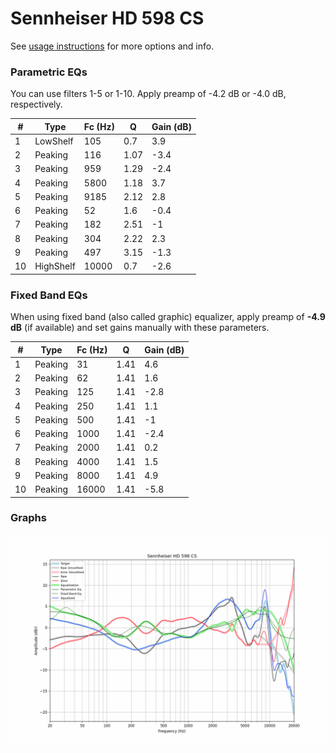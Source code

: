 # Sennheiser HD 598 CS
See [usage instructions](https://github.com/jaakkopasanen/AutoEq#usage) for more options and info.

### Parametric EQs
You can use filters 1-5 or 1-10. Apply preamp of -4.2 dB or -4.0 dB, respectively.

|   # | Type      |   Fc (Hz) |    Q |   Gain (dB) |
|-----|-----------|-----------|------|-------------|
|   1 | LowShelf  |       105 | 0.7  |         3.9 |
|   2 | Peaking   |       116 | 1.07 |        -3.4 |
|   3 | Peaking   |       959 | 1.29 |        -2.4 |
|   4 | Peaking   |      5800 | 1.18 |         3.7 |
|   5 | Peaking   |      9185 | 2.12 |         2.8 |
|   6 | Peaking   |        52 | 1.6  |        -0.4 |
|   7 | Peaking   |       182 | 2.51 |        -1   |
|   8 | Peaking   |       304 | 2.22 |         2.3 |
|   9 | Peaking   |       497 | 3.15 |        -1.3 |
|  10 | HighShelf |     10000 | 0.7  |        -2.6 |

### Fixed Band EQs
When using fixed band (also called graphic) equalizer, apply preamp of **-4.9 dB** (if available) and set gains manually with these parameters.

|   # | Type    |   Fc (Hz) |    Q |   Gain (dB) |
|-----|---------|-----------|------|-------------|
|   1 | Peaking |        31 | 1.41 |         4.6 |
|   2 | Peaking |        62 | 1.41 |         1.6 |
|   3 | Peaking |       125 | 1.41 |        -2.8 |
|   4 | Peaking |       250 | 1.41 |         1.1 |
|   5 | Peaking |       500 | 1.41 |        -1   |
|   6 | Peaking |      1000 | 1.41 |        -2.4 |
|   7 | Peaking |      2000 | 1.41 |         0.2 |
|   8 | Peaking |      4000 | 1.41 |         1.5 |
|   9 | Peaking |      8000 | 1.41 |         4.9 |
|  10 | Peaking |     16000 | 1.41 |        -5.8 |

### Graphs
![](./Sennheiser%20HD%20598%20CS.png)
